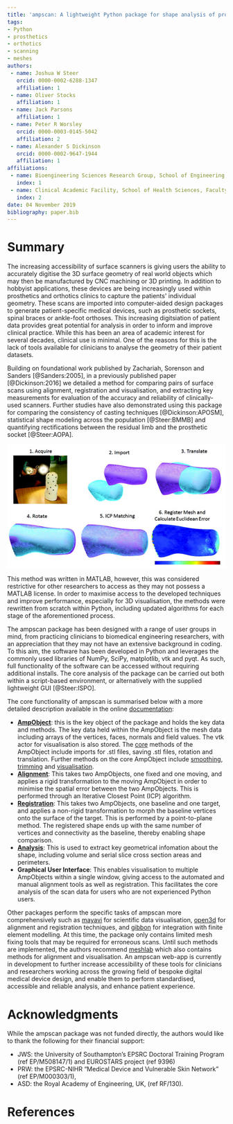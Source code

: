 ```yaml
---
title: 'ampscan: A lightweight Python package for shape analysis of prosthetics and orthotics'
tags:
- Python
- prosthetics
- orthotics
- scanning
- meshes
authors:
 - name: Joshua W Steer
   orcid: 0000-0002-6288-1347
   affiliation: 1
 - name: Oliver Stocks
   affiliation: 1
 - name: Jack Parsons
   affiliation: 1 
 - name: Peter R Worsley
   orcid: 0000-0003-0145-5042
   affiliation: 2
 - name: Alexander S Dickinson
   orcid: 0000-0002-9647-1944
   affiliation: 1
affiliations:
 - name: Bioengineering Sciences Research Group, School of Engineering, Faculty of Engineering and Physical Sciences, University of Southampton
   index: 1
 - name: Clinical Academic Facility, School of Health Sciences, Faculty of Environment and Life Sciences, University of Southampton
   index: 2
date: 04 November 2019
bibliography: paper.bib
---
```

# Summary

The increasing accessibility of surface scanners is giving users the ability to accurately digitise the 3D surface geometry of real world objects which may then be manufactured by CNC machining or 3D printing. In addition to hobbyist applications, these devices are being increasingly used within prosthetics and orthotics clinics to capture the patients' individual geometry. These scans are imported into computer-aided design packages to generate patient-specific medical devices, such as prosthetic sockets, spinal braces or ankle-foot orthoses. This increasing digitsiation of patient data provides great potential for analysis in order to inform and improve clinical practice. While this has been an area of academic interest for several decades, clinical use is minimal. One of the reasons for this is the lack of tools available for clinicians to analyse the geometry of their patient datasets. 

Building on foundational work published by Zachariah, Sorenson and Sanders [@Sanders:2005], in a previously published paper [@Dickinson:2016] we detailed a method for comparing pairs of surface scans using alignment, registration and visualisation, and extracting key measurements for evaluation of the accuracy and reliability of clinically-used scanners. Further studies have also demonstrated using this package for comparing the consistency of casting techniques [@Dickinson:APOSM], statistical shape modeling across the population [@Steer:BMMB] and quantifying rectifications between the residual limb and the prosthetic socket [@Steer:AOPA]. 

![A Graphical summary of the ampscan process](AmpScan_Overview.png)

This method was written in MATLAB, however, this was considered restrictive for other researchers to access as they may not possess a MATLAB license.  In order to maximise access to the developed techniques and improve performance, especially for 3D visualisation, the methods were rewritten from scratch within Python, including updated algorithms for each stage of the aforementioned process. 

The ampscan package has been designed with a range of user groups in mind, from practicing clinicians to biomedical engineering researchers, with an appreciation that they may not have an extensive background in coding. To this aim, the software has been developed in Python and leverages the commonly used libraries of NumPy, SciPy, matplotlib, vtk and pyqt. As such, full functionality of the software can be accessed without requiring additional installs. The core analysis of the package can be carried out both within a script-based environment, or alternatively with the supplied lightweight GUI [@Steer:ISPO].  

The core functionality of ampscan is summarised below with a more detailed description available in the online [documentation](https://ampscan.readthedocs.io/en/latest/):
- **[AmpObject](https://ampscan.readthedocs.io/en/latest/source/core.html)**: this is the key object of the package and holds the key data and methods. The key data held within the AmpObject is the mesh data including arrays of the vertices, faces, normals and field values. The vtk actor for visualisation is also stored. The [core](https://ampscan.readthedocs.io/en/latest/source/core.html) methods of the AmpObject include imports for .stl files, saving .stl files, rotation and translation. Further methods on the core AmpObject include [smoothing](https://ampscan.readthedocs.io/en/latest/source/smooth.html), [trimming](https://ampscan.readthedocs.io/en/latest/source/trim.html) and [visualisation](https://ampscan.readthedocs.io/en/latest/source/ampVis.html). 
- **[Alignment](https://ampscan.readthedocs.io/en/latest/source/align.html)**: This takes two AmpObjects, one fixed and one moving, and applies a rigid transformation to the moving AmpObject in order to minimise the spatial error between the two AmpObjects. This is performed through an Iterative Closest Point (ICP) algorithm.
- **[Registration](https://ampscan.readthedocs.io/en/latest/source/registration.html)**: This takes two AmpObjects, one baseline and one target, and applies a non-rigid transformation to morph the baseline vertices onto the surface of the target. This is performed by a point-to-plane method. The registered shape ends up with the same number of vertices and connectivity as the baseline, thereby enabling shape comparison.
- **[Analysis](https://ampscan.readthedocs.io/en/latest/source/analyse.html)**: This is used to extract key geometrical infomation about the shape, including volume and serial slice cross section areas and perimeters.
- **Graphical User Interface**: This enables visualisation to multiple AmpObjects within a single window, giving access to the automated and manual alignment tools as well as registration. This facilitates the core analysis of the scan data for users who are not experienced Python users. 

Other packages perform the specific tasks of ampscan more comprehensively such as [mayavi](https://docs.enthought.com/mayavi/mayavi/index.html) for scientific data visualisation, [open3d](http://www.open3d.org/docs/getting_started.html) for alignment and registration techniques, and [gibbon](https://www.gibboncode.org/) for integration with finite element modelling. At this time, the package only contains limited mesh fixing tools that may be required for erroneous scans. Until such methods are implemented, the authors recommend [meshlab](http://www.meshlab.net/) which also contains methods for alignment and visualisation. An ampscan web-app is currently in development to further increase accessibility of these tools for clinicians and researchers working across the growing field of bespoke digital medical device design, and enable them to perform standardised, accessible and reliable analysis, and enhance patient experience.

# Acknowledgments 
While the ampscan package was not funded directly, the authors would like to thank the following for their financial support:
- JWS: the University of Southampton’s EPSRC Doctoral Training Program (ref EP/M508147/1) and EUROSTARS project (ref 9396)
- PRW: the EPSRC-NIHR “Medical Device and Vulnerable Skin Network” (ref EP/M000303/1),
- ASD: the Royal Academy of Engineering, UK, (ref RF/130).

# References
